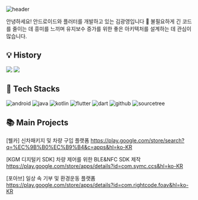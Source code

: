 ![header](https://capsule-render.vercel.app/api?type=rect&color=0:49bf58,100:225c29&text=Hi!&fontColor=ffffff&desc=welcome%20to%20my%20github&textBg=true&descAlign=60&fontAlign=40&fontSize=40)

안녕하세요! 
안드로이드와 플러터를 개발하고 있는 김광영입니다 :wave:
불필요하게 긴 코드를 줄이는 데 흥미를 느끼며 유지보수 증가를 위한 좋은 아키텍처를 설계하는 데 관심이 많습니다.

:bulb: History
---
<a href="https://velog.io/@rhkddud9531"><img src="https://img.shields.io/badge/Velog-20C997?style=for-the-badge&logo=velog&logoColor=white&link=https://velog.io/@rhkddud9531/posts"/></a>
<a href="https://www.notion.so/kwangyoung/e1f61860d06445998b6c21e0154c7220"><img src="https://img.shields.io/badge/Notion-000000?style=for-the-badge&logo=notion&logoColor=white&link=https://www.notion.so/kwangyoung/e1f61860d06445998b6c21e0154c7220"/></a>

:movie_camera: Tech Stacks
---
![android](https://img.shields.io/badge/Android-3DDC84?style=for-the-badge&logo=android&logoColor=white)
![java](https://img.shields.io/badge/Java-ED8B00?style=for-the-badge&logo=openjdk&logoColor=white)
![kotlin](https://img.shields.io/badge/Kotlin-0095D5?&style=for-the-badge&logo=kotlin&logoColor=white)
![flutter](https://img.shields.io/badge/Flutter-02569B?style=for-the-badge&logo=flutter&logoColor=white)
![dart](https://img.shields.io/badge/Dart-0175C2?style=for-the-badge&logo=dart&logoColor=white)
![github](https://img.shields.io/badge/GitHub-100000?style=for-the-badge&logo=github&logoColor=white)
![sourcetree](https://img.shields.io/badge/Sourcetree-0052CC?style=for-the-badge&logo=Sourcetree&logoColor=white)

:books: Main Projects
---
[웰카] 신차패키지 및 차량 구입 플랫폼
https://play.google.com/store/search?q=%EC%9B%B0%EC%B9%B4&c=apps&hl=ko-KR

[KGM 디지털키 SDK] 차량 제어를 위한 BLE&NFC SDK 제작
https://play.google.com/store/apps/details?id=com.symc.ccs&hl=ko-KR

[포아브] 일상 속 기부 및 환경운동 플랫폼
https://play.google.com/store/apps/details?id=com.rightcode.foav&hl=ko-KR


<!--
**KimKwangYoung/KimKwangYoung** is a ✨ _special_ ✨ repository because its `README.md` (this file) appears on your GitHub profile.

Here are some ideas to get you started:

- 🔭 I’m currently working on ...
- 🌱 I’m currently learning ...
- 👯 I’m looking to collaborate on ...
- 🤔 I’m looking for help with ...
- 💬 Ask me about ...
- 📫 How to reach me: ...
- 😄 Pronouns: ...
- ⚡ Fun fact: ...
-->
